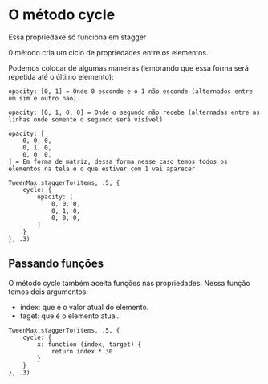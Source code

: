 # O método cycle
Essa propriedaxe só funciona em stagger

0 método cria um ciclo de propriedades entre os elementos.

Podemos colocar de algumas maneiras (lembrando que essa forma será repetida até o último elemento):

```
opacity: [0, 1] = Onde 0 esconde e o 1 não esconde (alternados entre um sim e outro não).

opacity: [0, 1, 0, 0] = Onde o segundo não recebe (alternadas entre as linhas onde somente o segundo será visível)

opacity: [
    0, 0, 0,
    0, 1, 0,
    0, 0, 0,
] = Em forma de matriz, dessa forma nesse caso temos todos os elementos na tela e o que estiver com 1 vai aparecer.
```

```
TweenMax.staggerTo(items, .5, {
    cycle: {
        opacity: [
            0, 0, 0,
            0, 1, 0,
            0, 0, 0,
        ]
    }
}, .3)
```

## Passando funções
O método cycle também aceita funções nas propriedades. Nessa função temos dois argumentos:

- index: que é o valor atual do elemento.
- taget: que é o elemento atual.

```
TweenMax.staggerTo(items, .5, {
    cycle: {
        x: function (index, target) {
            return index * 30
        }
    }
}, .3)

